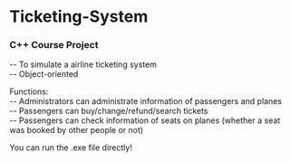 # Ticketing-System

### C++ Course Project

-- To simulate a airline ticketing system  
-- Object-oriented  

Functions:   
  -- Administrators can administrate information of passengers and planes  
  -- Passengers can buy/change/refund/search tickets  
  -- Passengers can check information of seats on planes (whether a seat was booked by other people or not)  
 
 You can run the .exe file directly!
